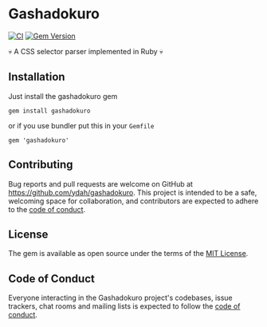 # Gashadokuro

[![CI](https://github.com/ydah/gashadokuro/actions/workflows/ci.yml/badge.svg)](https://github.com/ydah/gashadokuro/actions/workflows/ci.yml) [![Gem Version](https://badge.fury.io/rb/gashadokuro.svg)](https://badge.fury.io/rb/gashadokuro)

💀 A CSS selector parser implemented in Ruby 💀

## Installation

Just install the gashadokuro gem

```
gem install gashadokuro
```

or if you use bundler put this in your `Gemfile`

```
gem 'gashadokuro'
```

## Contributing

Bug reports and pull requests are welcome on GitHub at https://github.com/ydah/gashadokuro. This project is intended to be a safe, welcoming space for collaboration, and contributors are expected to adhere to the [code of conduct](https://github.com/ydah/gashadokuro/blob/main/CODE_OF_CONDUCT.md).

## License

The gem is available as open source under the terms of the [MIT License](https://opensource.org/licenses/MIT).

## Code of Conduct

Everyone interacting in the Gashadokuro project's codebases, issue trackers, chat rooms and mailing lists is expected to follow the [code of conduct](https://github.com/ydah/gashadokuro/blob/main/CODE_OF_CONDUCT.md).
